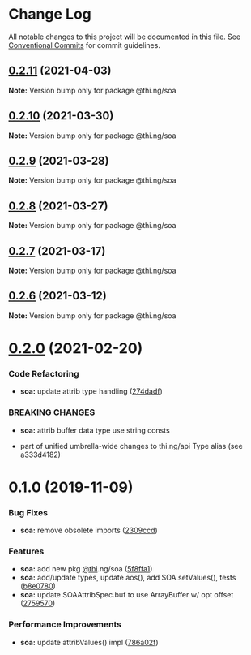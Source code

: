 # Change Log

All notable changes to this project will be documented in this file.
See [Conventional Commits](https://conventionalcommits.org) for commit guidelines.

## [0.2.11](https://github.com/thi-ng/umbrella/compare/@thi.ng/soa@0.2.10...@thi.ng/soa@0.2.11) (2021-04-03)

**Note:** Version bump only for package @thi.ng/soa





## [0.2.10](https://github.com/thi-ng/umbrella/compare/@thi.ng/soa@0.2.9...@thi.ng/soa@0.2.10) (2021-03-30)

**Note:** Version bump only for package @thi.ng/soa





## [0.2.9](https://github.com/thi-ng/umbrella/compare/@thi.ng/soa@0.2.8...@thi.ng/soa@0.2.9) (2021-03-28)

**Note:** Version bump only for package @thi.ng/soa





## [0.2.8](https://github.com/thi-ng/umbrella/compare/@thi.ng/soa@0.2.7...@thi.ng/soa@0.2.8) (2021-03-27)

**Note:** Version bump only for package @thi.ng/soa





## [0.2.7](https://github.com/thi-ng/umbrella/compare/@thi.ng/soa@0.2.6...@thi.ng/soa@0.2.7) (2021-03-17)

**Note:** Version bump only for package @thi.ng/soa





## [0.2.6](https://github.com/thi-ng/umbrella/compare/@thi.ng/soa@0.2.5...@thi.ng/soa@0.2.6) (2021-03-12)

**Note:** Version bump only for package @thi.ng/soa





# [0.2.0](https://github.com/thi-ng/umbrella/compare/@thi.ng/soa@0.1.47...@thi.ng/soa@0.2.0) (2021-02-20)


### Code Refactoring

* **soa:** update attrib type handling ([274dadf](https://github.com/thi-ng/umbrella/commit/274dadf2507ac4daeea59c53a0f408343d582d8e))


### BREAKING CHANGES

* **soa:** attrib buffer data type use string consts

- part of unified umbrella-wide changes to thi.ng/api Type alias
  (see a333d4182)





# 0.1.0 (2019-11-09)

### Bug Fixes

* **soa:** remove obsolete imports ([2309ccd](https://github.com/thi-ng/umbrella/commit/2309ccd6e581b6f385f4a2720fd2ad5cfb8a0d79))

### Features

* **soa:** add new pkg [@thi](https://github.com/thi).ng/soa ([5f8ffa1](https://github.com/thi-ng/umbrella/commit/5f8ffa175fabc4518f6b931c8c57473ea8ab1a74))
* **soa:** add/update types, update aos(), add SOA.setValues(), tests ([b8e0780](https://github.com/thi-ng/umbrella/commit/b8e07806427041a7ef3413ca47357e3360f6a4c8))
* **soa:** update SOAAttribSpec.buf to use ArrayBuffer w/ opt offset ([2759570](https://github.com/thi-ng/umbrella/commit/27595700ce0df21258dad58e18abf98b8ddb7c30))

### Performance Improvements

* **soa:** update attribValues() impl ([786a02f](https://github.com/thi-ng/umbrella/commit/786a02f66fd0f50e678f3eb048964fadf293db3f))

